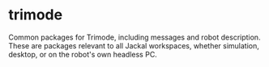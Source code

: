 trimode
======

Common packages for Trimode, including messages and robot description. These are packages relevant
to all Jackal workspaces, whether simulation, desktop, or on the robot's own headless PC.
